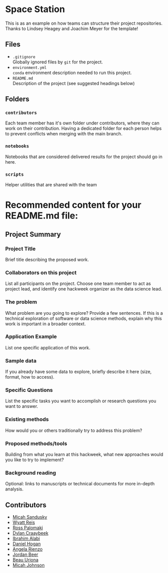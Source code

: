 # Space Station

This is as an example on how teams can structure their project repositories. Thanks to Lindsey Heagey and Joachim Meyer for the template!

## Files

* `.gitignore`
<br> Globally ignored files by `git` for the project.
* `environment.yml`
<br> `conda` environment description needed to run this project.
* `README.md`
<br> Description of the project (see suggested headings below)

## Folders

### `contributors`
Each team member has it's own folder under contributors, where they can work on their contribution. Having a dedicated folder for each person helps to prevent conflicts when merging with the main branch.

### `notebooks`
Notebooks that are considered delivered results for the project should go in here.

### `scripts`
Helper utilities that are shared with the team

# Recommended content for your README.md file:

## Project Summary

### Project Title

Brief title describing the proposed work.

### Collaborators on this project

List all participants on the project. Choose one team member to act as project lead, and identify one hackweek organizer as the data science lead.

### The problem

What problem are you going to explore? Provide a few sentences. If this is a technical exploration of software or data science methods, explain why this work is important in a broader context.

### Application Example

List one specific application of this work.

### Sample data

If you already have some data to explore, briefly describe it here (size, format, how to access).

### Specific Questions

List the specific tasks you want to accomplish or research questions you want to answer.

### Existing methods

How would you or others traditionally try to address this problem?

### Proposed methods/tools

Building from what you learn at this hackweek, what new approaches would you like to try to implement?

### Background reading

Optional: links to manuscripts or technical documents for more in-depth analysis.

## Contributors

 * [Micah Sandusky](https://github.com/micah-prime)
 * [Wyatt Reis](https://github.com/wyattreis)
 * [Ross Palomaki](https://github.com/rpalomaki)
 * [Dylan Craaybeek](https://github.com/dcraaybeek)
 * [Ibrahim Alabi](https://github.com/Ibrahim-Ola)
 * [Daniel Hogan](https://github.com/dlhogan97)
 * [Angela Rienzo](https://github.com/arienzo)
 * [Jordan Beer](https://github.com/Jordanmbeer)
 * [Beau Uriona](https://github.com/beautah)
 * [Micah Johnson](https://github.com/micahjohnson150)
